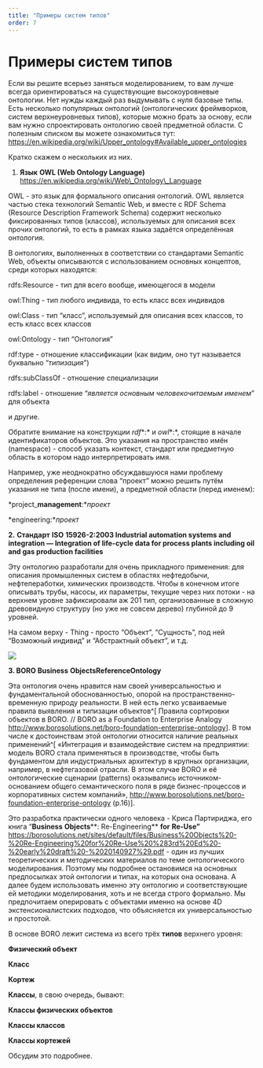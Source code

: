 ```yaml
---
title: "Примеры систем типов"
order: 7
---
```


# Примеры систем типов

Если вы решите всерьез заняться моделированием, то вам лучше всегда ориентироваться на существующие высокоуровневые онтологии. Нет нужды каждый раз выдумывать с нуля базовые типы. Есть несколько популярных онтологий (онтологических фреймворков, систем верхнеуровневых типов), которые можно брать за основу, если вам нужно спроектировать онтологию своей предметной области. С полезным списком вы можете ознакомиться тут: <https://en.wikipedia.org/wiki/Upper_ontology#Available_upper_ontologies>

Кратко скажем о нескольких из них.

1. **Язык** **OWL (Web Ontology Language)** https://en.wikipedia.org/wiki/Web\_Ontology\_Language

OWL - это язык для формального описания онтологий. OWL является частью стека технологий Semantic Web, и вместе с RDF Schema (Resource Description Framework Schema) содержит несколько фиксированных типов (классов), используемых для описания всех прочих онтологий, то есть в рамках языка задаётся определённая онтология.

В онтологиях, выполненных в соответствии со стандартами Semantic Web, объекты описываются с использованием основных концептов, среди которых находятся:

rdfs:Resource - тип для всего вообще, имеющегося в модели

owl:Thing - тип любого индивида, то есть класс всех индивидов

owl:Class - тип “класс”, используемый для описания всех классов, то есть класс всех классов

owl:Ontology - тип “Онтология”

rdf:type - отношение классификации (как видим, оно тут называется буквально “*типизация*”)

rdfs:subClassOf - отношение специализации

rdfs:label - отношение “*является основным* *человекочитаемым* *именем*” для объекта

и другие.

Обратите внимание на конструкции *rdf**:* и *owl**:*, стоящие в начале идентификаторов объектов. Это указания на пространство имён (namespace) - способ указать контекст, стандарт или предметную область в котором надо интерпретировать имя.

Например, уже неоднократно обсуждавшуюся нами проблему определения референции слова “проект” можно решить путём указания не типа (после имени), а предметной области (перед именем):

*project\_**management**:**проект*

*engineering:**проект*

**2.** **Стандарт** **ISO** **15926-2:2003 Industrial automation systems and integration — Integration of life-cycle data for process plants including oil and gas production facilities**

Эту онтологию разработали для очень прикладного применения: для описания промышленных систем в областях нефтедобычи, нефтепеработки, химических производств. Чтобы в конечном итоге описывать трубы, насосы, их параметры, текущие через них потоки - на верхнем уровне зафиксировали аж 201 тип, организованные в сложную древовидную структуру (но уже не совсем дерево) глубиной до 9 уровней.

На самом верху - Thing - просто “Объект”, “Сущность”, под ней “Возможный индивид” и “Абстрактный объект”, и т.д.

![](/ru/professional/rational-work/20.png)

**3. BORO Business** **Objects****Reference****Ontology**

Эта онтология очень нравится нам своей универсальностью и фундаментальной обоснованностью, опорой на пространственно-временную природу реальности. В ней есть легко усваиваемые правила выявления и типизации объектов^[ Правила сортировки объектов в BORO. // BORO as a Foundation to Enterprise Analogy <http://www.borosolutions.net/boro-foundation-enterprise-ontology>]. В том числе к достоинствам этой онтологии относится наличие реальных применений^[ «Интеграция и взаимодействие систем на предприятии: модель BORO стала применяться в производстве, чтобы быть фундаментом для индустриальных архитектур в крупных организации, например, в нефтегазовой отрасли. В этом случае BORO и её онтологические сценарии (patterns) оказывались источником-основанием общего семантического поля в ряде бизнес-процессов и корпоративных систем компаний», <http://www.borosolutions.net/boro-foundation-enterprise-ontology> (p.16)].

Это разработка практически одного человека - Криса Партириджа, его книга “**Business** **Objects****: Re-Engineering** **for** **Re-****Use****”** <https://borosolutions.net/sites/default/files/Business%20Objects%20-%20Re-Engineering%20for%20Re-Use%20%283rd%20Ed%20-%20early%20draft%20-%2020140927%29.pdf> - один из лучших теоретических и методических материалов по теме онтологического моделирования. Поэтому мы подробнее остановимся на основных предпосылках этой онтологии и типах, на которых она основана. А далее будем использовать именно эту онтологию и соответствующие ей методики моделирования, хоть и не всегда строго формально. Мы предпочитаем оперировать с объектами именно на основе 4D экстенсионалистских подходов, что объясняется их универсальностью и простотой.

В основе BORO лежит система из всего трёх **типов** верхнего уровня:

**Физический объект**

**Класс**

**Кортеж**

**Классы**, в свою очередь, бывают:

**Классы физических объектов**

**Классы классов**

**Классы кортежей**

Обсудим это подробнее.